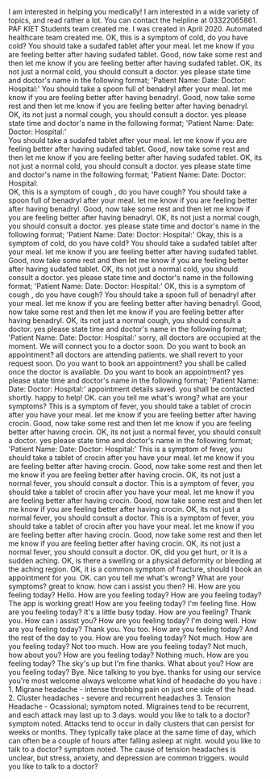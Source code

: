 I am interested in helping you medically!
I am interested in a wide variety of topics, and read rather a lot.
You can contact the helpline at 03322065861.
PAF KIET Students team created me.
I was created in April 2020.
Automated healthcare team created me.
OK, this is a symptom of cold, do you have cold?
You should take a sudafed tablet after your meal.
let me know if you are feeling better after having sudafed tablet.
Good, now take some rest and then let me know if you are feeling better after having sudafed tablet.
OK, its not just a normal cold, you should consult a doctor.
yes please state time and doctor's name in the following format; 'Patient Name:  Date:  Doctor: Hospital:'
You should take a spoon full of benadryl after your meal.
let me know if you are feeling better after having benadryl.
Good, now take some rest and then let me know if you are feeling better after having benadryl.
OK, its not just a normal cough, you should consult a doctor.
yes please state time and doctor's name in the following format; 'Patient Name:  Date:  Doctor: Hospital:'   
You should take a sudafed tablet after your meal.
let me know if you are feeling better after having sudafed tablet.
Good, now take some rest and then let me know if you are feeling better after having sudafed tablet.
OK, its not just a normal cold, you should consult a doctor.
yes please state time and doctor's name in the following format; 'Patient Name:  Date:  Doctor: Hospital:                                                                                                                                                          
OK, this is a symptom of cough , do you have cough?
You should take a spoon full of benadryl after your meal.
let me know if you are feeling better after having benadryl.
Good, now take some rest and then let me know if you are feeling better after having benadryl.
OK, its not just a normal cough, you should consult a doctor.
yes please state time and doctor's name in the following format; 'Patient Name:  Date:  Doctor: Hospital:' 
Okay, this is a symptom of cold, do you have cold?
You should take a sudafed tablet after your meal.
let me know if you are feeling better after having sudafed tablet.
Good, now take some rest and then let me know if you are feeling better after having sudafed tablet.
OK, its not just a normal cold, you should consult a doctor.
yes please state time and doctor's name in the following format; 'Patient Name:  Date:  Doctor: Hospital:'
OK, this is a symptom of cough , do you have cough?
You should take a spoon full of benadryl after your meal.
let me know if you are feeling better after having benadryl.
Good, now take some rest and then let me know if you are feeling better after having benadryl.
OK, its not just a normal cough, you should consult a doctor.
yes please state time and doctor's name in the following format; 'Patient Name:  Date:  Doctor: Hospital:'
sorry, all doctors are occupied at the moment. We will connect you to a doctor soon. Do you want to book an appointment?
all doctors are attending patients. we shall revert to your request soon. Do you want to book an appointment?
you shall be called once the doctor is available. Do you want to book an appointment?
yes please state time and doctor's name in the following format; 'Patient Name:  Date:  Doctor: Hospital:'
appointment details saved. you shall be contacted shortly.
happy to help!
OK. can you tell me what's wrong? what are your symptoms?
This is a symptom of fever, you should take a tablet of crocin after you have your meal.
let me know if you are feeling better after having crocin.
Good, now take some rest and then let me know if you are feeling better after having crocin.
OK, its not just a normal fever, you should consult a doctor.
yes please state time and doctor's name in the following format; 'Patient Name:  Date:  Doctor: Hospital:'
This is a symptom of fever, you should take a tablet of crocin after you have your meal.
let me know if you are feeling better after having crocin.
Good, now take some rest and then let me know if you are feeling better after having crocin.
OK, its not just a normal fever, you should consult a doctor.
This is a symptom of fever, you should take a tablet of crocin after you have your meal.
let me know if you are feeling better after having crocin.
Good, now take some rest and then let me know if you are feeling better after having crocin.
OK, its not just a normal fever, you should consult a doctor.
This is a symptom of fever, you should take a tablet of crocin after you have your meal.
let me know if you are feeling better after having crocin.
Good, now take some rest and then let me know if you are feeling better after having crocin.
OK, its not just a normal fever, you should consult a doctor.
OK, did you get hurt, or it is a sudden aching.
OK, is there a swelling or a physical deformity or bleeding at the aching region.
OK, it is a common symptom of fracture, should I book an appointment for you.
OK. can you tell me what's wrong? What are your symptoms?
great to know. how can i assist you then?
Hi. How are you feeling today?
Hello. How are you feeling today?
How are you feeling today?
The app is working great! How are you feeling today?
I'm feeling fine. How are you feeling today?
It's a little busy today. How are you feeling?
Thank you. How can i assist you? How are you feeling today?
I'm doing well. How are you feeling today?
Thank you. You too. How are you feeling today?
And the rest of the day to you. How are you feeling today?
Not much. How are you feeling today?
Not too much. How are you feeling today?
Not much, how about you? How are you feeling today?
Nothing much. How are you feeling today?
The sky's up but I'm fine thanks. What about you? How are you feeling today?
Bye. Nice talking to you
bye. thanks for using our service
you're most welcome
always welcome
what kind of headache do you have : 1. Migrane headache - intense throbbing pain on just one side of the head. 2. Cluster headaches - severe and recurrent headaches 3. Tension Headache - Ocassional;
symptom noted. Migraines tend to be recurrent, and each attack may last up to 3 days. would you like to talk to a doctor?
symptom noted. Attacks tend to occur in daily clusters that can persist for weeks or months. They typically take place at the same time of day, which can often be a couple of hours after falling asleep at night. would you like to talk to a doctor?
symptom noted. The cause of tension headaches is unclear, but stress, anxiety, and depression are common triggers. would you like to talk to a doctor?
